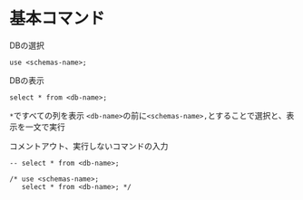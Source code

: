 # 基本コマンド

DBの選択

```mysql
use <schemas-name>;
```

DBの表示

```mysql
select * from <db-name>;
```

`*`ですべての列を表示
`<db-name>`の前に`<schemas-name>,`とすることで選択と、表示を一文で実行

コメントアウト、実行しないコマンドの入力

```myseql
-- select * from <db-name>;
```

```mysql
/* use <schemas-name>;
   select * from <db-name>; */
```
 
